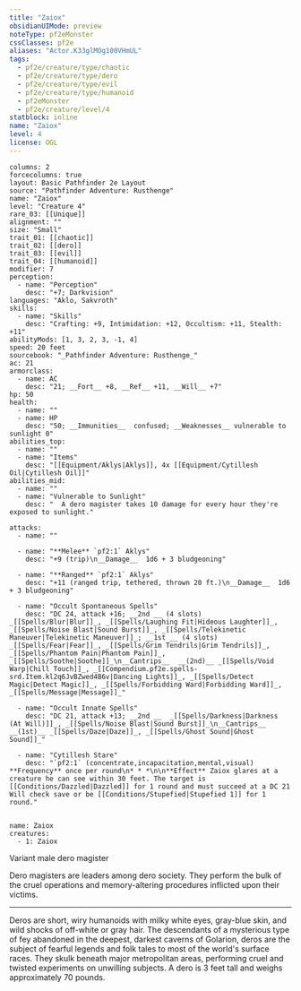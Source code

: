 ```yaml
---
title: "Zaiox"
obsidianUIMode: preview
noteType: pf2eMonster
cssClasses: pf2e
aliases: "Actor.K33glMOg100VHmUL" 
tags:
  - pf2e/creature/type/chaotic
  - pf2e/creature/type/dero
  - pf2e/creature/type/evil
  - pf2e/creature/type/humanoid
  - pf2eMonster
  - pf2e/creature/level/4
statblock: inline
name: "Zaiox"
level: 4
license: OGL
---
```


```statblock
columns: 2
forcecolumns: true
layout: Basic Pathfinder 2e Layout
source: "Pathfinder Adventure: Rusthenge"
name: "Zaiox"
level: "Creature 4"
rare_03: [[Unique]]
alignment: ""
size: "Small"
trait_01: [[chaotic]]
trait_02: [[dero]]
trait_03: [[evil]]
trait_04: [[humanoid]]
modifier: 7
perception:
  - name: "Perception"
    desc: "+7; Darkvision"
languages: "Aklo, Sakvroth"
skills:
  - name: "Skills"
    desc: "Crafting: +9, Intimidation: +12, Occultism: +11, Stealth: +11"
abilityMods: [1, 3, 2, 3, -1, 4]
speed: 20 feet
sourcebook: "_Pathfinder Adventure: Rusthenge_"
ac: 21
armorclass:
  - name: AC
    desc: "21; __Fort__ +8, __Ref__ +11, __Will__ +7"
hp: 50
health:
  - name: ""
  - name: HP
    desc: "50; __Immunities__  confused; __Weaknesses__ vulnerable to sunlight 0"
abilities_top:
  - name: ""
  - name: "Items"
    desc: "[[Equipment/Aklys|Aklys]], 4x [[Equipment/Cytillesh Oil|Cytillesh Oil]]"
abilities_mid:
  - name: ""
  - name: "Vulnerable to Sunlight"
    desc: "  A dero magister takes 10 damage for every hour they're exposed to sunlight."

attacks:
  - name: ""

  - name: "**Melee** `pf2:1` Aklys"
    desc: "+9 (trip)\n__Damage__  1d6 + 3 bludgeoning"

  - name: "**Ranged** `pf2:1` Aklys"
    desc: "+11 (ranged trip, tethered, thrown 20 ft.)\n__Damage__  1d6 + 3 bludgeoning"

  - name: "Occult Spontaneous Spells"
    desc: "DC 24, attack +16; __2nd __ (4 slots) _[[Spells/Blur|Blur]]_, _[[Spells/Laughing Fit|Hideous Laughter]]_, _[[Spells/Noise Blast|Sound Burst]]_, _[[Spells/Telekinetic Maneuver|Telekinetic Maneuver]]_; __1st __ (4 slots) _[[Spells/Fear|Fear]]_, _[[Spells/Grim Tendrils|Grim Tendrils]]_, _[[Spells/Phantom Pain|Phantom Pain]]_, _[[Spells/Soothe|Soothe]]_\n__Cantrips__  __(2nd)__ _[[Spells/Void Warp|Chill Touch]]_, _[[Compendium.pf2e.spells-srd.Item.kl2q6JvBZwed4B6v|Dancing Lights]]_, _[[Spells/Detect Magic|Detect Magic]]_, _[[Spells/Forbidding Ward|Forbidding Ward]]_, _[[Spells/Message|Message]]_"

  - name: "Occult Innate Spells"
    desc: "DC 21, attack +13; __2nd __  _[[Spells/Darkness|Darkness (At Will)]]_, _[[Spells/Noise Blast|Sound Burst]]_\n__Cantrips__  __(1st)__ _[[Spells/Daze|Daze]]_, _[[Spells/Ghost Sound|Ghost Sound]]_"

  - name: "Cytillesh Stare"
    desc: "`pf2:1` (concentrate,incapacitation,mental,visual) **Frequency** once per round\n* * *\n\n**Effect** Zaiox glares at a creature he can see within 30 feet. The target is [[Conditions/Dazzled|Dazzled]] for 1 round and must succeed at a DC 21 Will check save or be [[Conditions/Stupefied|Stupefied 1]] for 1 round."
 
```

```encounter-table
name: Zaiox
creatures:
  - 1: Zaiox
```


Variant male dero magister

Dero magisters are leaders among dero society. They perform the bulk of the cruel operations and memory-altering procedures inflicted upon their victims.

* * *

Deros are short, wiry humanoids with milky white eyes, gray-blue skin, and wild shocks of off-white or gray hair. The descendants of a mysterious type of fey abandoned in the deepest, darkest caverns of Golarion, deros are the subject of fearful legends and folk tales to most of the world's surface races. They skulk beneath major metropolitan areas, performing cruel and twisted experiments on unwilling subjects. A dero is 3 feet tall and weighs approximately 70 pounds.
